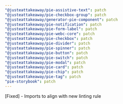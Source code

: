 ```yaml
---
"@justeattakeaway/pie-assistive-text": patch
"@justeattakeaway/pie-checkbox-group": patch
"@justeattakeaway/generator-pie-component": patch
"@justeattakeaway/pie-notification": patch
"@justeattakeaway/pie-form-label": patch
"@justeattakeaway/pie-webc-core": patch
"@justeattakeaway/pie-checkbox": patch
"@justeattakeaway/pie-divider": patch
"@justeattakeaway/pie-spinner": patch
"@justeattakeaway/pie-button": patch
"@justeattakeaway/pie-switch": patch
"@justeattakeaway/pie-modal": patch
"@justeattakeaway/pie-card": patch
"@justeattakeaway/pie-chip": patch
"@justeattakeaway/pie-tag": patch
"pie-storybook": patch
---
```


[Fixed] - Imports to align with new linting rule

